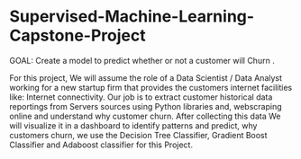 # Supervised-Machine-Learning-Capstone-Project
GOAL: Create a model to predict whether or not a customer will Churn .

For this project, We will assume the role of a Data Scientist / Data Analyst working for a new startup firm that provides the customers internet facilities like: Internet connectivity. Our job is to extract customer historical data reportings from Servers sources using Python libraries and, webscraping online and understand why customer churn. After collecting this data We will visualize it in a dashboard to identify patterns and predict, why customers churn, we use the Decision Tree Classifier, Gradient Boost Classifier and Adaboost classifier for this Project.
